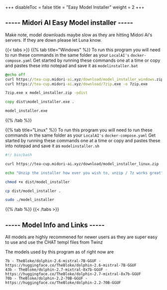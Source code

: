 
+++
disableToc = false
title = "Easy Model Installer"
weight = 2
+++

## ----- Midori AI Easy Model installer -----
Make note, model downloads maybe slow as they are hitting Midori Ai's servers. If they are down please let Luna know.

{{< tabs >}}
{{% tab title="Windows" %}}
To run this program you will need to run these commands in the same folder as your ``LocalAI's`` ``docker-compose.yaml``
Get started by running these commands one at a time or copy and pastes these into notepad and save it as ``modelinstaller.bat``

```bat
@echo off
curl https://tea-cup.midori-ai.xyz/download/model_installer_windows.zip -o model_installer.zip
curl https://tea-cup.midori-ai.xyz/download/7zip.exe -o 7zip.exe

7zip.exe x model_installer.zip -odist

copy dist\model_installer.exe .

model_installer.exe
```
{{% /tab %}}

{{% tab title="Linux" %}}
To run this program you will need to run these commands in the same folder as your ``LocalAI's`` ``docker-compose.yaml``
Get started by running these commands one at a time or copy and pastes these into notepad and save it as ``modelinstaller.sh``

```sh
#!/ bin/bash

curl https://tea-cup.midori-ai.xyz/download/model_installer_linux.zip -o model_installer.zip

echo "Unzip the installer how ever you wish to, unzip / 7z works great"

chmod +x dist/model_installer

cp dist/model_installer .

sudo ./model_installer
```

{{% /tab %}}
{{< /tabs >}}

## ----- Model Info and Links -----

All models are highly recommened for newer users as they are super easy to use and use the CHAT templ files from Twinz

The models used by this program as of right now are
```
7b - TheBloke/dolphin-2.6-mistral-7B-GGUF - https://huggingface.co/TheBloke/dolphin-2.6-mistral-7B-GGUF
43b - TheBloke/dolphin-2.7-mixtral-8x7b-GGUF - https://huggingface.co/TheBloke/dolphin-2.7-mixtral-8x7b-GGUF
70b - TheBloke/dolphin-2.2-70B-GGUF - https://huggingface.co/TheBloke/dolphin-2.2-70B-GGUF
```